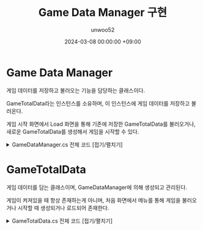 ﻿---
title: Game Data Manager 구현
author: unwoo52
date: 2024-03-08 00:00:00 +09:00
categories: [Project, PrivateProject, Project2D3D, CodeDetail]
tags: [Unity, ScriptableObject, Project2D3D, Json, Save, Load]
---

# Game Data Manager

게임 데이터를 저장하고 불러오는 기능을 담당하는 클래스이다.

GameTotalData라는 인스턴스를 소유하며, 이 인스턴스에 게임 데이터를 저장하고 불러온다.

게임 시작 화면에서 Load 화면을 통해 기존에 저장한 GameTotalData를 불러오거나, 새로운 GameTotalData를 생성해서 게임을 시작할 수 있다.

<details>
<summary> GameDataManager.cs 전체 코드 [접기/펼치기]</summary>
<div markdown="1">

```csharp
using System;
using System.IO;
using System.Linq;
using Game_Data;
using Game_Data.Player;
using Player;
using UnityEditor;
using UnityEngine;

namespace Manager
{
    public class GameDataManager : MonoBehaviour
    {
        public static GameDataManager Instance { get; private set; }

        private TotalGameData totalGameData;

        public TotalGameData TotalGameData
        {
            get
            {
                // If the gameData is null, create a new GameData
                if (totalGameData == null)
                {
                    totalGameData = new TotalGameData();
                    totalGameData.OnDataLoaded.AddListener(() => Debug.Log("Data Loaded"));
                    totalGameData.OnDataSaved.AddListener(Save);
                }

                return totalGameData;
            }
            set => totalGameData = value;
        }

        private void Awake()
        {
            if (Instance == null)
            {
                Instance = this;
                DontDestroyOnLoad(gameObject);
            }
            else
            {
                Destroy(gameObject);
            }
        }

        public void Save()
        {
            Save(GameManager.Instance.GameName);
        }

        public void Save(string fileName)
        {
            try
            {
                FileDataHandler<TotalGameData> fileDataHandler =
                    new FileDataHandler<TotalGameData>(Application.persistentDataPath, fileName + ".save");
                fileDataHandler.Save(TotalGameData);
            }
            catch (Exception ex)
            {
                Debug.LogError($"An error occurred while saving: {ex.Message}");
            }
        }

        private void OnApplicationQuit()
        {
            TotalGameData.InvokeOnDataLoaded();
        }

        public void Load(string gameName)
        {
            try
            {
                FileDataHandler<TotalGameData> fileDataHandler =
                    new FileDataHandler<TotalGameData>(Application.persistentDataPath, gameName + ".save");
                TotalGameData data = fileDataHandler.Load();

                if (data != null)
                {
                    TotalGameData = data;
                    TotalGameData.OnDataSaved.AddListener(Save); // Auto Save
                }
            }
            catch (Exception ex)
            {
                Debug.LogError($"An error occurred while loading: {ex.Message}");
            }
        }
    }
}
```

</div>
</details>

# GameTotalData

게임 데이터를 담는 클래스이며, GameDataManager에 의해 생성되고 관리된다.

게임이 켜져있을 때 항상 존재하는게 아니며, 처음 화면에서 메뉴를 통해 게임을 불러오거나 시작할 때 생성되거나 로드되어 존재한다.

<details>
<summary> GameTotalData.cs 전체 코드 [접기/펼치기]</summary>
<div markdown="1">

```csharp
using System;
using System.Linq;
using UnityEngine;
using UnityEngine.Events;

namespace Game_Data
{
    [Serializable]
    public class TotalGameData
    {
        [SerializeField] private string[] data = new string[0];

        public UnityEvent OnDataLoaded = new();
        public UnityEvent OnDataSaved = new();

        public void SaveData<T>(T data) where T : class
        {
            Array.Resize(ref this.data, this.data.Length + 1);

            // typeName을 json 앞에 붙여서 저장. 다시 데이터를 찾을 때 Type을 구분할 수 있기 위해서
            string json = typeof(T) + "-";

            json += JsonUtility.ToJson(data, true);

            this.data[this.data.Length - 1] = json;
            //Invoke onDataSaved
            OnDataSaved?.Invoke();
        }

        public T[] LoadData<T>() where T : class
        {
            OnDataLoaded?.Invoke();
            string typeName = typeof(T).ToString();

            // data에서 -를 만나기 전까지만 읽고 typeName과 일치하는 요소들을 찾기
            string[] jsons = data.Where(x => x.Substring(0, x.IndexOf("-")) == typeName).ToArray();

            // typeName을 제외한 나머지 부분을 읽어서 T로 변환
            return jsons.Select(x => JsonUtility.FromJson<T>(x.Substring(x.IndexOf("-") + 1))).ToArray();
        }

        public void DebugData()
        {
            foreach (var data in data)
            {
                Debug.Log(data);
            }
        }

        public void InvokeOnDataLoaded()
        {
            OnDataLoaded?.Invoke();
        }
    }
}
```

</div>
</details>


